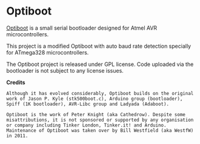# Optiboot

[Optiboot](https://github.com/Optiboot/optiboot) is a small serial bootloader designed for Atmel AVR microcontrollers.

This project is a modified Optiboot with auto baud rate detection specially for ATmega328 microcontrollers.

The Optiboot project is released under GPL license.
Code uploaded via the bootloader is not subject to any license issues.

**Credits**
```
Although it has evolved considerably, Optiboot builds on the original work of Jason P. Kyle (stk500boot.c), Arduino group (bootloader), Spiff (1K bootloader), AVR-Libc group and Ladyada (Adaboot).

Optiboot is the work of Peter Knight (aka Cathedrow). Despite some misattributions, it is not sponsored or supported by any organisation or company including Tinker London, Tinker.it! and Arduino.
Maintenance of Optiboot was taken over by Bill Westfield (aka WestfW) in 2011.
```
